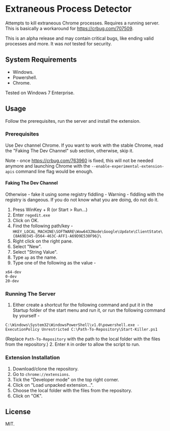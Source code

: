 # Extraneous Process Detector
Attempts to kill extraneous Chrome processes. Requires a running server.
This is basically a workaround for https://crbug.com/707509.

This is an alpha release and may contain critical bugs, like ending valid processes and more. It was *not* tested for security.

## System Requirements
- Windows.
- Powershell.
- Chrome.

Tested on Windows 7 Enterprise.

## Usage
Follow the prerequisites, run the server and install the extension.

### Prerequisites
Use Dev channel Chrome. If you want to work with the stable Chrome, read the "Faking The Dev Channel" sub section, otherwise, skip it.

Note - once https://crbug.com/763960 is fixed, this will not be needed anymore and launching Chrome with the `--enable-experimental-extension-apis` command line flag would be enough.

#### Faking The Dev Channel
Otherwise - fake it using some registry fiddling -
Warning - fiddling with the registry is dangeous. If you do not know what you are doing, do not do it.
1. Press WinKey + R (or Start > Run...)
2. Enter `regedit.exe`
3. Click on OK.
4. Find the following path/key -
`HKEY_LOCAL_MACHINE\SOFTWARE\Wow6432Node\Google\Update\ClientState\{8A69D345-D564-463C-AFF1-A69D9E530F96}\`
5. Right click on the right pane.
6. Select "New".
7. Select "String Value".
8. Type `ap` as the name.
9. Type one of the following as the value -
```
x64-dev
0-dev
20-dev
```

### Running The Server
1. Either create a shortcut for the following command and put it in the Startup folder of the start menu and run it, or run the following command by yourself -
```
C:\Windows\System32\WindowsPowerShell\v1.0\powershell.exe -ExecutionPolicy Unrestricted C:\Path-To-Repository\Start-Killer.ps1
```
(Replace `Path-To-Repository` with the path to the local folder with the files from the repository.)
2. Enter `R` in order to allow the script to run.

### Extension Installation
1. Download/clone the repository.
2. Go to `chrome://extensions`.
3. Tick the "Developer mode" on the top right corner.
4. Click on "Load unpacked extension...".
5. Choose the local folder with the files from the repository.
6. Click on "OK".

## License
MIT.
